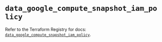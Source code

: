 # `data_google_compute_snapshot_iam_policy`

Refer to the Terraform Registry for docs: [`data_google_compute_snapshot_iam_policy`](https://registry.terraform.io/providers/hashicorp/google-beta/6.8.0/docs/data-sources/google_compute_snapshot_iam_policy).
